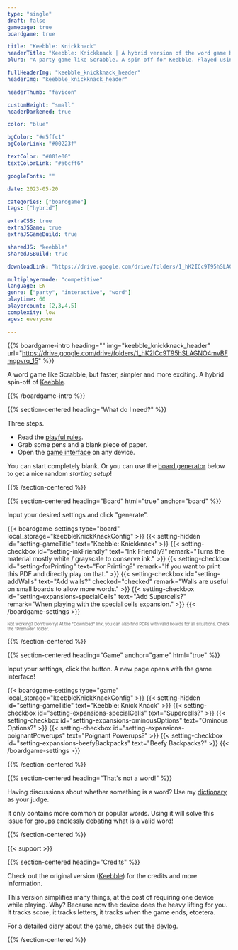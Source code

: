 ```yaml
---
type: "single"
draft: false
gamepage: true
boardgame: true

title: "Keebble: Knickknack"
headerTitle: "Keebble: Knickknack | A hybrid version of the word game Keebble"
blurb: "A party game like Scrabble. A spin-off for Keebble. Played using an empty paper and one phone with internet."

fullHeaderImg: "keebble_knickknack_header"
headerImg: "keebble_knickknack_header"

headerThumb: "favicon"

customHeight: "small"
headerDarkened: true

color: "blue"

bgColor: "#e5ffc1"
bgColorLink: "#00223f"

textColor: "#001e00"
textColorLink: "#a6cff6"

googleFonts: ""

date: 2023-05-20

categories: ["boardgame"]
tags: ["hybrid"]

extraCSS: true
extraJSGame: true
extraJSGameBuild: true

sharedJS: "keebble"
sharedJSBuild: true

downloadLink: "https://drive.google.com/drive/folders/1_hK2ICc9T95hSLAGNO4mvBFmqpvrq_15"

multiplayermode: "competitive"
language: EN
genre: ["party", "interactive", "word"]
playtime: 60
playercount: [2,3,4,5]
complexity: low
ages: everyone

---
```



{{% boardgame-intro heading="" img="keebble_knickknack_header" url="https://drive.google.com/drive/folders/1_hK2ICc9T95hSLAGNO4mvBFmqpvrq_15" %}}

A word game like Scrabble, but faster, simpler and more exciting. A hybrid spin-off of [Keebble](https://pandaqi.com/keebble).

{{% /boardgame-intro %}}

{{% section-centered heading="What do I need?" %}}

Three steps.
* Read the [playful rules](rules). 
* Grab some pens and a blank piece of paper.
* Open the [game interface](#game) on any device.

You can start completely blank. Or you can use the [board generator](#board) below to get a nice random _starting setup_!

{{% /section-centered %}}

{{% section-centered heading="Board" html="true" anchor="board" %}}

<p>Input your desired settings and click "generate".</p>

  {{< boardgame-settings type="board" local_storage="keebbleKnickKnackConfig" >}}
    {{< setting-hidden id="setting-gameTitle" text="Keebble: Knickknack" >}}
    {{< setting-checkbox id="setting-inkFriendly" text="Ink Friendly?" remark="Turns the material mostly white / grayscale to conserve ink." >}}
    {{< setting-checkbox id="setting-forPrinting" text="For Printing?" remark="If you want to print this PDF and directly play on that." >}}
    {{< setting-checkbox id="setting-addWalls" text="Add walls?" checked="checked" remark="Walls are useful on small boards to allow more words." >}}
    {{< setting-checkbox id="setting-expansions-specialCells" text="Add Supercells?" remark="When playing with the special cells expansion." >}}
  {{< /boardgame-settings >}}

<p style="font-size:0.66em; opacity: 0.66;">Not working? Don't worry! At the "Download" link, you can also find PDFs with valid boards for all situations. Check the "Premade" folder.</p> 

{{% /section-centered %}}

{{% section-centered heading="Game" anchor="game" html="true" %}}

<p>Input your settings, click the button. A new page opens with the game interface!</p>

{{< boardgame-settings type="game" local_storage="keebbleKnickKnackConfig" >}}
	{{< setting-hidden id="setting-gameTitle" text="Keebble: Knick Knack" >}}
  {{< setting-checkbox id="setting-expansions-specialCells" text="Supercells?" >}}
  {{< setting-checkbox id="setting-expansions-ominousOptions" text="Ominous Options?" >}}
  {{< setting-checkbox id="setting-expansions-poignantPowerups" text="Poignant Powerups?" >}}
  {{< setting-checkbox id="setting-expansions-beefyBackpacks" text="Beefy Backpacks?" >}}
{{< /boardgame-settings >}}

{{% /section-centered %}}

{{% section-centered heading="That's not a word!" %}}

Having discussions about whether something is a word? Use my [dictionary](/tools/dictionary) as your judge.

It only contains more common or popular words. Using it will solve this issue for groups endlessly debating what is a valid word!

{{% /section-centered %}}

{{< support >}}

{{% section-centered heading="Credits" %}}

Check out the original version ([Keebble](https://pandaqi.com/keebble)) for the credits and more information.

This version simplifies many things, at the cost of requiring one device while playing. Why? Because now the device does the heavy lifting for you. It tracks score, it tracks letters, it tracks when the game ends, etcetera.

For a detailed diary about the game, check out the [devlog](https://pandaqi.com/blog/boardgames/keebble-knickknack).

{{% /section-centered %}}